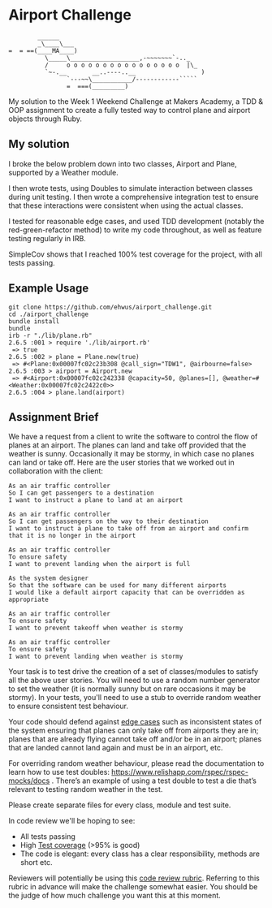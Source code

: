 Airport Challenge
=================

```
        ______
        _\____\___
=  = ==(____MA____)
          \_____\___________________,-~~~~~~~`-.._
          /     o o o o o o o o o o o o o o o o  |\_
          `~-.__       __..----..__                  )
                `---~~\___________/------------`````
                =  ===(_________)

```
My solution to the Week 1 Weekend Challenge at Makers Academy, a TDD & OOP assignment to create a fully tested way to control plane and airport objects through Ruby.
## My solution
I broke the below problem down into two classes, Airport and Plane, supported by a Weather module.
 
 I then wrote tests, using Doubles to simulate interaction between classes during unit testing. I then wrote a comprehensive integration test to ensure that these interactions were consistent when using the actual classes.
 
I tested for reasonable edge cases, and used TDD development (notably the red-green-refactor method) to write my code throughout, as well as feature testing regularly in IRB.

SimpleCov shows that I reached 100% test coverage for the project, with all tests passing.

## Example Usage
```console
git clone https://github.com/ehwus/airport_challenge.git
cd ./airport_challenge
bundle install
bundle
irb -r "./lib/plane.rb"
2.6.5 :001 > require './lib/airport.rb'
 => true
2.6.5 :002 > plane = Plane.new(true)
 => #<Plane:0x00007fc02c23b308 @call_sign="TDW1", @airbourne=false> 
2.6.5 :003 > airport = Airport.new
 => #<Airport:0x00007fc02c242338 @capacity=50, @planes=[], @weather=#<Weather:0x00007fc02c2422c0>> 
2.6.5 :004 > plane.land(airport)
```


Assignment Brief
-----

We have a request from a client to write the software to control the flow of planes at an airport. The planes can land and take off provided that the weather is sunny. Occasionally it may be stormy, in which case no planes can land or take off.  Here are the user stories that we worked out in collaboration with the client:

```
As an air traffic controller 
So I can get passengers to a destination 
I want to instruct a plane to land at an airport

As an air traffic controller 
So I can get passengers on the way to their destination 
I want to instruct a plane to take off from an airport and confirm that it is no longer in the airport

As an air traffic controller 
To ensure safety 
I want to prevent landing when the airport is full 

As the system designer
So that the software can be used for many different airports
I would like a default airport capacity that can be overridden as appropriate

As an air traffic controller 
To ensure safety 
I want to prevent takeoff when weather is stormy 

As an air traffic controller 
To ensure safety 
I want to prevent landing when weather is stormy 
```

Your task is to test drive the creation of a set of classes/modules to satisfy all the above user stories. You will need to use a random number generator to set the weather (it is normally sunny but on rare occasions it may be stormy). In your tests, you'll need to use a stub to override random weather to ensure consistent test behaviour.

Your code should defend against [edge cases](http://programmers.stackexchange.com/questions/125587/what-are-the-difference-between-an-edge-case-a-corner-case-a-base-case-and-a-b) such as inconsistent states of the system ensuring that planes can only take off from airports they are in; planes that are already flying cannot take off and/or be in an airport; planes that are landed cannot land again and must be in an airport, etc.

For overriding random weather behaviour, please read the documentation to learn how to use test doubles: https://www.relishapp.com/rspec/rspec-mocks/docs . There’s an example of using a test double to test a die that’s relevant to testing random weather in the test.

Please create separate files for every class, module and test suite.

In code review we'll be hoping to see:

* All tests passing
* High [Test coverage](https://github.com/makersacademy/course/blob/master/pills/test_coverage.md) (>95% is good)
* The code is elegant: every class has a clear responsibility, methods are short etc. 

Reviewers will potentially be using this [code review rubric](docs/review.md).  Referring to this rubric in advance will make the challenge somewhat easier.  You should be the judge of how much challenge you want this at this moment.